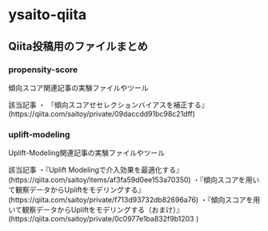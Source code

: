 # ysaito-qiita
## Qiita投稿用のファイルまとめ

### propensity-score
<p> 傾向スコア関連記事の実験ファイルやツール</p>
<p>該当記事
 ・ 『傾向スコアせセレクションバイアスを補正する』(https://qiita.com/saitoy/private/09daccdd91bc98c21dff)
</p>
 
### uplift-modeling
<p> Uplift-Modeling関連記事の実験ファイルやツール
<p>該当記事
 ・『Uplift Modelingで介入効果を最適化する』(https://qiita.com/saitoy/items/af3fa59d0ee153a70350)
 ・『傾向スコアを用いて観察データからUpliftをモデリングする』(https://qiita.com/saitoy/private/f713d93732db82696a76)
 ・『傾向スコアを用いて観察データからUpliftをモデリングする（おまけ）』(https://qiita.com/saitoy/private/0c0977e1ba832f9b1203 )
